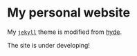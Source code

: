 # My personal website

My [`jekyll`](http://jekyllrb.com/) theme is modified from [hyde](https://github.com/poole/hyde). 

The site is under developing!


